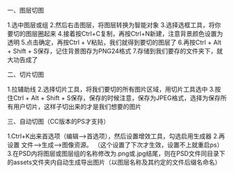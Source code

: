 一、图层切图

1.选中图层或组
2.然后右击图层，将图层转换为智能对象
3.选择选框工具，将你要切的图层圈起来
4.接着按Ctrl+C复制，再按Ctrl+N新建，注意背景颜色设置为透明
5.点击确定，再按Ctrl + V粘贴，我们就得到要切的图层了
6.再按Ctrl + Alt + Shift + S保存，记住背景图存为PNG24格式
7.存储到我们要存的文件夹下，就大功告成了



二、切片切图

1.拉辅助线
2.选择切片工具，将我们要切的所有图片区域，用切片工具选中
3.按住Ctrl + Alt + Shift + S保存，保存的时候注意，保存为JPEG格式，选择为保存所有用户切片，这样子切出来的才是我们想要的图片



三、自动切图（CC版本的PS才支持）

1.Ctrl+K出来首选项（编辑–>首选项），然后设置增效工具，勾选启用生成器
2.再设置 文件–>生成–>图像资源。 （这个设置了下次才生效，设置不上就重启ps）
3.在PSD内将图层或图层组的名称修改为.png或.jpg结尾，则在PSD文件同目录下的assets文件夹内自动生成导出图片（以图层名称及其约定的文件后缀名命名）
